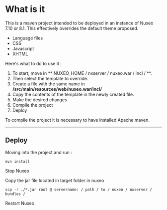 What is it
===================


This is a maven project intended to be deployed in an instance of Nuxeo 7.10 or 8.1.
This effectively overrides the default theme proposed.

- Language files
- CSS
- Javascript
- XHTML

 
Here's what to do to use it :

1. To start, move in ** NUXEO_HOME / nxserver / nuxeo.war / incl / **.
2. Then select the template to override.
3. Create a file with the same name in **/src/main/resources/web/nuxeo.war/incl/**
4. Copy the contents of the template in the newly created file.
5. Make the desired changes
6. Compile the project
7. Deploy

<i class="icon-cog"></i> To compile the project it is necessary to have installed Apache maven.

----------

Deploy
-------------

Moving into the project and run :
```
mvn install
```

Stop Nuxeo

Copy the jar file located in target folder in nuxeo
```
scp -r ./*.jar root @ servername: / path / to / nuxeo / nxserver / bundles /
```

Restart Nuxeo
